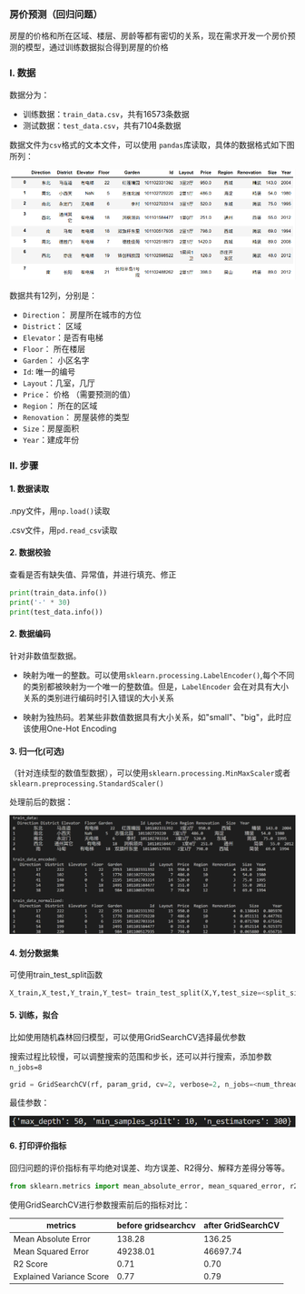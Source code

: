 ### 房价预测（回归问题）

房屋的价格和所在区域、楼层、房龄等都有密切的关系，现在需求开发一个房价预测的模型，通过训练数据拟合得到房屋的价格



### Ⅰ. 数据

数据分为：

* 训练数据：`train_data.csv`，共有16573条数据
* 测试数据：`test_data.csv`，共有7104条数据



数据文件为`csv`格式的文本文件，可以使用 `pandas`库读取，具体的数据格式如下图所列：

![data format](images/data_structure.png)

数据共有12列，分别是：

* `Direction`： 房屋所在城市的方位
* `District`： 区域
* `Elevator`：是否有电梯
* `Floor`： 所在楼层
* `Garden`： 小区名字
* `Id`: 唯一的编号
* `Layout`：几室，几厅
* `Price`： 价格 （需要预测的值）
* `Region`： 所在的区域
* `Renovation`： 房屋装修的类型
* `Size`：房屋面积
* `Year`：建成年份



### Ⅱ. 步骤

#### 1. 数据读取

.npy文件，用`np.load()`读取

.csv文件，用`pd.read_csv`读取

#### 2. 数据校验

查看是否有缺失值、异常值，并进行填充、修正

```python
print(train_data.info())
print('-' * 30)
print(test_data.info())
```



#### 2. 数据编码

针对非数值型数据。

* 映射为唯一的整数。可以使用`sklearn.processing.LabelEncoder()`,每个不同的类别都被映射为一个唯一的整数值。但是，`LabelEncoder` 会在对具有大小关系的类别进行编码时引入错误的大小关系

* 映射为独热码。若某些非数值数据具有大小关系，如"small"、"big"，此时应该使用One-Hot Encoding



#### 3. 归一化(可选)

（针对连续型的数值型数据），可以使用`sklearn.processing.MinMaxScaler`或者`sklearn.preprocessing.StandardScaler()`



处理前后的数据：

![data_processing](images/data_processing.png)



#### 4. 划分数据集

可使用train_test_split函数

```python
X_train,X_test,Y_train,Y_test= train_test_split(X,Y,test_size=<split_size>, random_state=0)
```



#### 5. 训练，拟合

比如使用随机森林回归模型，可以使用GridSearchCV选择最优参数

搜索过程比较慢，可以调整搜索的范围和步长，还可以并行搜索，添加参数`n_jobs=8`

```python
grid = GridSearchCV(rf, param_grid, cv=2, verbose=2, n_jobs=<num_threads>)   # 这一步的作用是选择最优参数, 但是这里的cv=3是3折交叉验证, n_jobs是并行数
```

最佳参数：

![params](images/params.png)





#### 6. 打印评价指标

回归问题的评价指标有平均绝对误差、均方误差、R2得分、解释方差得分等等。

```python
from sklearn.metrics import mean_absolute_error, mean_squared_error, r2_score, explained_variance_score
```



使用GridSearchCV进行参数搜索前后的指标对比：

| metrics | before gridsearchcv | after GridSearchCV |
| ------- | ------------------- | ------------------ |
| Mean Absolute Error | 138.28 | 136.25 |
| Mean Squared Error | 49238.01 | 46697.74 |
| R2 Score | 0.71 | 0.70 |
| Explained Variance Score | 0.77 | 0.79 |
